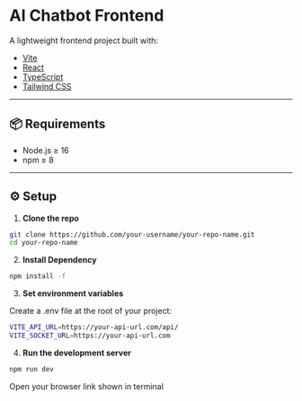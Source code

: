 # AI Chatbot Frontend

A lightweight frontend project built with:

- [Vite](https://vitejs.dev/)
- [React](https://react.dev/)
- [TypeScript](https://www.typescriptlang.org/)
- [Tailwind CSS](https://tailwindcss.com/)

---

## 📦 Requirements

- Node.js ≥ 16
- npm ≥ 8

---

## ⚙️ Setup

1. **Clone the repo**

```bash
git clone https://github.com/your-username/your-repo-name.git
cd your-repo-name
```

2. **Install Dependency**

```bash
npm install -f
```

3. **Set environment variables**

Create a .env file at the root of your project:

```bash
VITE_API_URL=https://your-api-url.com/api/
VITE_SOCKET_URL=https://your-api-url.com
```

4. **Run the development server**

```bash
npm run dev
```

Open your browser link shown in terminal